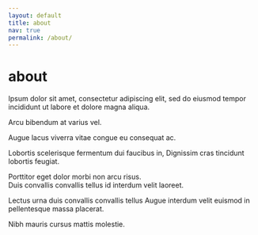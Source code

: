```yaml
---
layout: default
title: about
nav: true
permalink: /about/
---
```


# about


Ipsum dolor sit amet, consectetur adipiscing elit, sed do eiusmod tempor incididunt ut labore et dolore magna aliqua.

Arcu bibendum at varius vel.

Augue lacus viverra vitae congue eu consequat ac.

Lobortis scelerisque fermentum dui faucibus in, Dignissim cras tincidunt lobortis feugiat.

Porttitor eget dolor morbi non arcu risus.  
Duis convallis convallis tellus id interdum velit laoreet.  

Lectus urna duis convallis convallis tellus Augue interdum velit euismod in pellentesque massa placerat.

Nibh mauris cursus mattis molestie.

